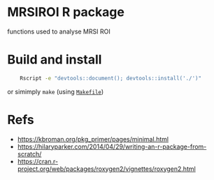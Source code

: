 # MRSIROI R package 
functions used to analyse MRSI ROI 

# Build and install
```bash
	Rscript -e "devtools::document(); devtools::install('./')"
```

or simimply `make` (using [`Makefile`](./Makefile))

# Refs
* https://kbroman.org/pkg_primer/pages/minimal.html
* https://hilaryparker.com/2014/04/29/writing-an-r-package-from-scratch/
* https://cran.r-project.org/web/packages/roxygen2/vignettes/roxygen2.html
